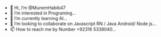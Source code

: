 - 👋 Hi, I’m @MunemHabib47
- 👀 I’m interested in Programing...
- 🌱 I’m currently learning AI...
- 💞️ I’m looking to collaborate on Javascript RN / Java Android/ Node js...
- 📫 How to reach me by Number +92316 5338040...

<!---
MunemHabib47/MunemHabib47 is a ✨ special ✨ repository because its `README.md` (this file) appears on your GitHub profile.
You can click the Preview link to take a look at your changes.
--->
